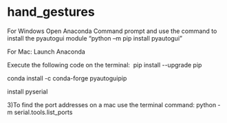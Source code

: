 # hand_gestures
For Windows
Open Anaconda Command prompt and use the command to install the pyautogui module
                               “python –m pip install pyautogui” 
                               
                               
                               
For Mac:
Launch Anaconda

Execute the following code on the terminal:  
pip install --upgrade pip 

conda install -c conda-forge pyautoguipip

 install pyserial

3)To find the port addresses on a mac use the terminal command:
python -m serial.tools.list_ports
